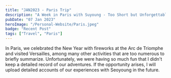 ```yaml
---
title: "JAN2023 - Paris Trip"
description: "A Week in Paris with Suyoung - Too Short but Unforgettable"
pubDate: "07 Jan 2023"
heroImage: "/Personal-Website/Paris.jpeg"
badge: "Recent Post"
tags: ["Travel", "Paris"]
---
```


In Paris, we celebrated the New Year with fireworks at the Arc de Triomphe and visited Versailles, among many other activities that are too numerous to briefly summarize. Unfortunately, we were having so much fun that I didn't keep a detailed record of our adventures. If the opportunity arises, I will upload detailed accounts of our experiences with Seoyoung in the future.
